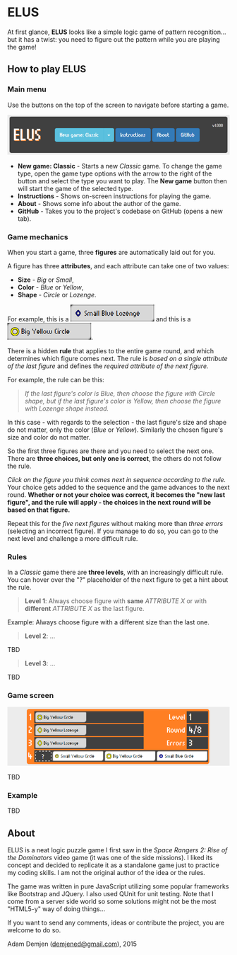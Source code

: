 # ELUS

At first glance, **ELUS** looks like a simple logic game of pattern recognition... but it has a twist: you need to figure out the pattern while you are playing the game!

## How to play ELUS

### Main menu

Use the buttons on the top of the screen to navigate before starting a game.

![Main menu](resources/mainmenu.png)

   * **New game: Classic** - Starts a new *Classic* game. To change the game type, open the game type options with the arrow to the right of the button and select the type you want to play. The **New game** button then will start the game of the selected type.
   * **Instructions** - Shows on-screen instructions for playing the game.
   * **About** - Shows some info about the author of the game.
   * **GitHub** - Takes you to the project's codebase on GitHub (opens a new tab).

### Game mechanics

When you start a game, three **figures** are automatically laid out for you.

A figure has three **attributes**, and each attribute can take one of two values:
   * **Size** - *Big* or *Small*,
   * **Color** - *Blue* or *Yellow*,
   * **Shape** - *Circle* or *Lozenge*.

For example, this is a ![Small Blue Lozenge](resources/figure-sbl.png) and this is a ![Big Yellow Circle](resources/figure-byc.png).

There is a hidden **rule** that applies to the entire game round, and which determines which figure comes next. The rule is *based on a single attribute of the last figure* and defines the *required attribute of the next figure.*
         
For example, the rule can be this:
> *If the last figure's color is Blue, then choose the figure with Circle shape, but if the last figure's color is Yellow, then choose the figure with Lozenge shape instead.*

In this case - with regards to the selection - the last figure's size and shape do not matter, only the color (*Blue* or *Yellow*). Similarly the chosen figure's size and color do not matter.

So the first three figures are there and you need to select the next one. There are **three choices, but only one is correct**, the others do not follow the rule.

*Click on the figure you think comes next in sequence according to the rule.* Your choice gets added to the sequence and the game advances to the next round. **Whether or not your choice was correct, it becomes the "new last figure", and the rule will apply - the choices in the next round will be based on that figure.**

Repeat this for the *five next figures* without making more than *three errors* (selecting an incorrect figure). If you manage to do so, you can go to the next level and challenge a more difficult rule.

### Rules

In a *Classic* game there are **three levels**, with an increasingly difficult rule. You can hover over the "?" placeholder of the next figure to get a hint about the rule.

> **Level 1**: Always choose figure with **same** *ATTRIBUTE X* or with **different** *ATTRIBUTE X* as the last figure.

Example: Always choose figure with a different size than the last one.

> **Level 2**: ...

TBD

> **Level 3**: ...

TBD

### Game screen

![Game](resources/game.png)

TBD

### Example

TBD

## About

ELUS is a neat logic puzzle game I first saw in the *Space Rangers 2: Rise of the Dominators* video game (it was one of the side missions). I liked its concept and decided to replicate it as a standalone game just to practice my coding skills. I am not the original author of the idea or the rules.

The game was written in pure JavaScript utilizing some popular frameworks like Bootstrap and JQuery. I also used QUnit for unit testing. Note that I come from a server side world so some solutions might not be the most "HTML5-y" way of doing things...

If you want to send any comments, ideas or contribute the project, you are welcome to do so.

Adam Demjen (demjened@gmail.com), 2015

